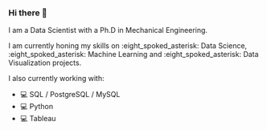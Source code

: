 ### Hi there 👋

I am a Data Scientist with a Ph.D in Mechanical Engineering.

<p>I am currently honing my skills on :eight_spoked_asterisk: Data Science, :eight_spoked_asterisk: Machine Learning and :eight_spoked_asterisk: Data Visualization projects.</p>

I also currently working with:
- :computer: SQL / PostgreSQL / MySQL
- :computer: Python
- :computer: Tableau

